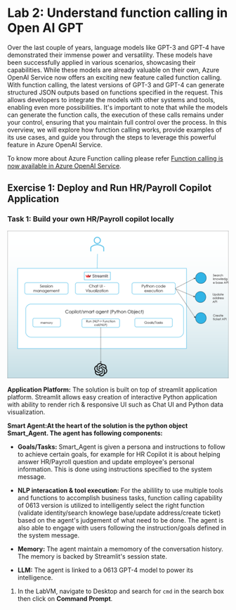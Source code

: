 # Lab 2: Understand function calling in Open AI GPT

Over the last couple of years, language models like GPT-3 and GPT-4 have demonstrated their immense power and versatility. These models have been successfully applied in various scenarios, showcasing their capabilities. While these models are already valuable on their own, Azure OpenAI Service now offers an exciting new feature called function calling. With function calling, the latest versions of GPT-3 and GPT-4 can generate structured JSON outputs based on functions specified in the request. This allows developers to integrate the models with other systems and tools, enabling even more possibilities. It's important to note that while the models can generate the function calls, the execution of these calls remains under your control, ensuring that you maintain full control over the process. In this overview, we will explore how function calling works, provide examples of its use cases, and guide you through the steps to leverage this powerful feature in Azure OpenAI Service. 

To know more about Azure Function calling please refer [Function calling is now available in Azure OpenAI Service](https://techcommunity.microsoft.com/t5/azure-ai-services-blog/function-calling-is-now-available-in-azure-openai-service/ba-p/3879241).

## Exercise 1: Deploy and Run HR/Payroll Copilot Application 

### Task 1: Build your own HR/Payroll copilot locally

   ![](../media/img13.png "Technical design")

**Application Platform:**
The solution is built on top of streamlit application platform. Streamlit allows easy creation of interactive Python application with ability to render rich & responsive UI such as Chat UI and Python data visualization.

**Smart Agent:At the heart of the solution is the python object Smart_Agent. The agent has following components:**

  - **Goals/Tasks:** Smart_Agent is given a persona and instructions to follow to achieve certain goals, for example for HR Copilot it is about helping answer HR/Payroll question and update employee's personal information. This is done using instructions specified to the system message.

  - **NLP interacation & tool execution:** For the abilility to use multiple tools and functions to accomplish business tasks, function calling capability of 0613 version is utilized to intelligently select the right function (validate identity/search knowlege base/update address/create ticket) based on the agent's judgement of what need to be done. The agent is also able to engage with users following the instruction/goals defined in the system message.

  - **Memory:** The agent maintain a memomory of the conversation history. The memory is backed by Streamlit's session state.
  - **LLM:** The agent is linked to a 0613 GPT-4 model to power its intelligence.

1. In the LabVM, navigate to Desktop and search for `cmd` in the search box then click on **Command Prompt**.


